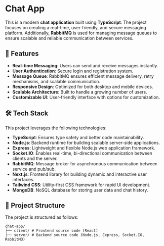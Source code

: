 # Chat App

This is a modern **chat application** built using **TypeScript**. The project focuses on creating a real-time, user-friendly, and secure messaging platform. Additionally, **RabbitMQ** is used for managing message queues to ensure scalable and reliable communication between services.

## 🚀 Features

- **Real-time Messaging**: Users can send and receive messages instantly.
- **User Authentication**: Secure login and registration system.
- **Message Queue**: RabbitMQ ensures efficient message delivery, retry mechanisms, and scalable communication.
- **Responsive Design**: Optimized for both desktop and mobile devices.
- **Scalable Architecture**: Built to handle a growing number of users.
- **Customizable UI**: User-friendly interface with options for customization.

## 🛠 Tech Stack

This project leverages the following technologies:

- **TypeScript**: Ensures type safety and better code maintainability.
- **Node.js**: Backend runtime for building scalable server-side applications.
- **Express**: Lightweight and flexible Node.js web application framework.
- **Socket.IO**: Enables real-time, bi-directional communication between clients and the server.
- **RabbitMQ**: Message broker for asynchronous communication between service and pub/sub.
- **Next.js**: Frontend library for building dynamic and interactive user interfaces.
- **Tailwind CSS**: Utility-first CSS framework for rapid UI development.
- **MongoDB**: NoSQL database for storing user data and chat history.

## 📂 Project Structure

The project is structured as follows:

```
chat-app/
├── client/ # Frontend source code (React)
├── server/ # Backend source code (Node.js, Express, Socket.IO, RabbitMQ)
```

